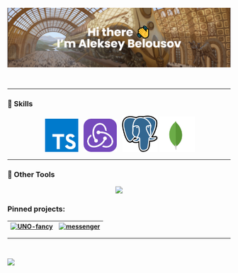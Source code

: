 [![MasterHead](/assets/images/banner%20(1).png)](https://github.com/Dormeh)

<div align="center">
<img src="https://user-images.githubusercontent.com/74038190/229223263-cf2e4b07-2615-4f87-9c38-e37600f8381a.gif" height="170" alt="">
<img src="https://github-readme-stats.vercel.app/api/top-langs/?username=Dormeh&layout=donut&theme=transparent&hide_border=true" height="160" alt="">
<img src="https://github-profile-summary-cards.vercel.app/api/cards/stats?username=dormeh&theme=transparent&show_icons=true" height="160" alt="">
</div>

---

### 📌 Skills

<div align="center">
<img src="https://user-images.githubusercontent.com/74038190/212257454-16e3712e-945a-4ca2-b238-408ad0bf87e6.gif" width="80" alt="">
<img src="./assets/images/typescript-seeklogo.com.svg" height="75" alt="">
<img src="https://user-images.githubusercontent.com/74038190/212257460-738ff738-247f-4445-a718-cdd0ca76e2db.gif" width="80" alt="">
<img src="https://user-images.githubusercontent.com/74038190/212257467-871d32b7-e401-42e8-a166-fcfd7baa4c6b.gif" width="80" alt="">
<img src="./assets/images/Redux.svg" width="75" alt="">
<img src="https://user-images.githubusercontent.com/74038190/238200426-29fd6286-4e7b-4d6c-818f-c4765d5e39a9.gif" width="80" alt="">
<img src="https://user-images.githubusercontent.com/74038190/238200428-67f477ed-6624-42da-99f0-1a7b1a16eecb.gif" width="80" alt="">
<img src="./assets/images/postgresql-seeklogo.com.svg" width="80" alt="">
<img src="./assets/images/mongodb-seeklogo.com.svg" width="80" alt="">
</div>

---

### 🔧 Other Tools

<p align="center">
  <a href="https://skillicons.dev">
    <img src="https://skillicons.dev/icons?i=sequelize,docker,jest,sass,vite,webpack,gulp,linux,figma,git,github" />
  </a>
</p>

### Pinned projects:

[//]: # (<p align="center">)

[//]: # (<a href="https://github.com/FancyCodersYAP/UNO-fancy">)

[//]: # (  <img src="https://github-readme-stats.vercel.app/api/pin/?username=FancyCodersYAP&repo=UNO-fancy&show_owner=false&theme=transparent&hide_border=true" width="50%">)

[//]: # (</a>)

[//]: # (<a href="https://github.com/FancyCodersYAP/UNO-fancy">)

[//]: # (  <img src="https://github-readme-stats.vercel.app/api/pin/?username=Dormeh&repo=middle.messenger.praktikum.yandex&show_owner=false&theme=transparent&hide_border=true" width="50%">)

[//]: # (</a>)

[//]: # (</p>)

| [![UNO-fancy](https://github-readme-stats.vercel.app/api/pin/?username=FancyCodersYAP&repo=UNO-fancy&show_owner=false&theme=transparent&hide_border=true)](https://github.com/FancyCodersYAP/UNO-fancy) | [![messenger](https://github-readme-stats.vercel.app/api/pin/?username=Dormeh&repo=middle.messenger.praktikum.yandex&show_owner=false&theme=transparent&hide_border=true)](https://github.com/Dormeh/middle.messenger.praktikum.yandex) |
| ------------- |-----------------------------------------------------------------------------------------------------------------------------------------------------------------------------------------------------------------------------------------|


---

<div align="center">
<img src="https://user-images.githubusercontent.com/74038190/238355349-7d484dc9-68a9-4ee6-a767-aea59035c12d.gif" height="350" alt="">
</div>

![](https://komarev.com/ghpvc/?username=Dormeh)
